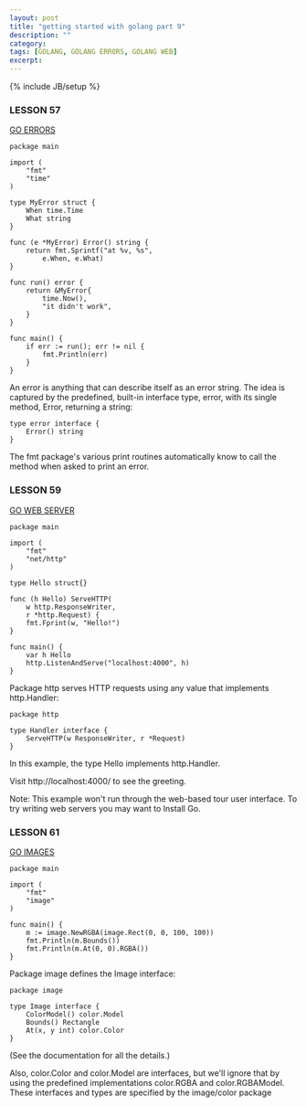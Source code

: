 ```yaml
---
layout: post
title: "getting started with golang part 9"
description: ""
category: 
tags: [GOLANG, GOLANG ERRORS, GOLANG WEB]
excerpt: 
---
```

{% include JB/setup %}

### LESSON 57
[GO ERRORS](http://tour.golang.org/#57)

    package main

    import (
        "fmt"
        "time"
    )

    type MyError struct {
        When time.Time
        What string
    }

    func (e *MyError) Error() string {
        return fmt.Sprintf("at %v, %s",
            e.When, e.What)
    }

    func run() error {
        return &MyError{
            time.Now(),
            "it didn't work",
        }
    }

    func main() {
        if err := run(); err != nil {
            fmt.Println(err)
        }
    }

An error is anything that can describe itself as an error string. The idea is captured by the predefined, built-in interface type, error, with its single method, Error, returning a string:

    type error interface {
        Error() string
    }

The fmt package's various print routines automatically know to call the method when asked to print an error.

### LESSON 59
[GO WEB SERVER](http://tour.golang.org/#59)

    package main

    import (
        "fmt"
        "net/http"
    )

    type Hello struct{}

    func (h Hello) ServeHTTP(
        w http.ResponseWriter,
        r *http.Request) {
        fmt.Fprint(w, "Hello!")
    }

    func main() {
        var h Hello
        http.ListenAndServe("localhost:4000", h)
    }

Package http serves HTTP requests using any value that implements http.Handler:

    package http

    type Handler interface {
        ServeHTTP(w ResponseWriter, r *Request)
    }

In this example, the type Hello implements http.Handler.

Visit http://localhost:4000/ to see the greeting.

Note: This example won't run through the web-based tour user interface. To try writing web servers you may want to Install Go.

### LESSON 61
[GO IMAGES](http://tour.golang.org/#61)

    package main

    import (
        "fmt"
        "image"
    )

    func main() {
        m := image.NewRGBA(image.Rect(0, 0, 100, 100))
        fmt.Println(m.Bounds())
        fmt.Println(m.At(0, 0).RGBA())
    }

Package image defines the Image interface:

    package image

    type Image interface {
        ColorModel() color.Model
        Bounds() Rectangle
        At(x, y int) color.Color
    }

(See the documentation for all the details.)

Also, color.Color and color.Model are interfaces, but we'll ignore that by using the predefined implementations color.RGBA and color.RGBAModel. These interfaces and types are specified by the image/color package